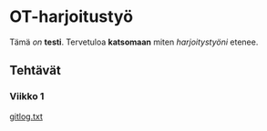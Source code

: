 # OT-harjoitustyö

Tämä _on_ **testi**. Tervetuloa **katsomaan** miten _harjoitystyöni_ etenee.

## Tehtävät

### Viikko 1

[gitlog.txt](laskarit/viikko1/gitlog.txt)
